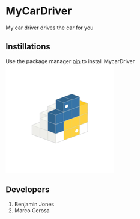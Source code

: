# MyCarDriver
My car driver drives the car for you
## Instillations
Use the package manager [pip](https://pypi.org/project/pip/) to install MycarDriver
![pip](https://raw.githubusercontent.com/github/explore/666de02829613e0244e9441b114edb85781e972c/topics/pip/pip.png)
## Developers
1) Benjamin Jones
2) Marco Gerosa
